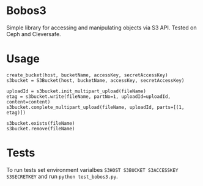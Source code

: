 # Bobos3
Simple library for accessing and manipulating objects via S3 API.
Tested on Ceph and Cleversafe.
# Usage
```
create_bucket(host, bucketName, accessKey, secretAccessKey)
s3bucket = S3Bucket(host, bucketName, accessKey, secretAccessKey)

uploadId = s3bucket.init_multipart_upload(fileName)
etag = s3bucket.write(fileName, partNo=1, uploadId=uploadId, content=content)
s3bucket.complete_multipart_upload(fileName, uploadId, parts=[(1, etag)])

s3bucket.exists(fileName)
s3bucket.remove(fileName)
```
# Tests
To run tests set environment varialbes `S3HOST S3BUCKET S3ACCESSKEY S3SECRETKEY` and run `python test_bobos3.py`.